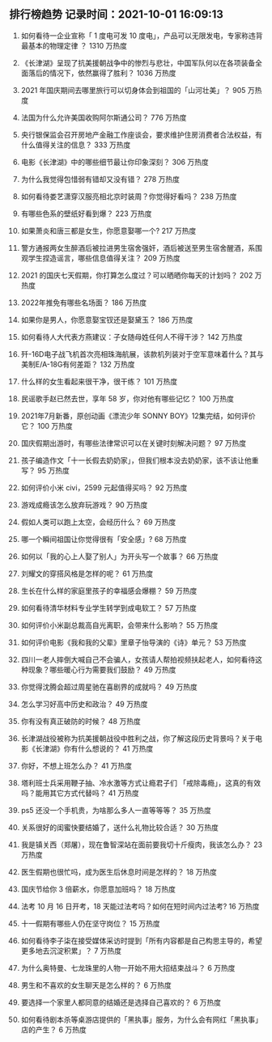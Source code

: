 
## 排行榜趋势 记录时间：2021-10-01 16:09:13
  
  1. 如何看待一企业宣称「 1 度电可发 10 度电」，产品可以无限发电，专家称违背最基本的物理定律 ？ 1310 万热度
    
  2. 《长津湖》呈现了抗美援朝战争中的惨烈与悲壮，中国军队何以在各项装备全面落后的情况下，依然赢得了胜利？ 1036 万热度
    
  3. 2021 年国庆期间去哪里旅行可以切身体会到祖国的「山河壮美」？ 905 万热度
    
  4. 法国为什么允许美国收购阿尔斯通公司？ 776 万热度
    
  5. 央行银保监会召开房地产金融工作座谈会，要求维护住房消费者合法权益，有什么值得关注的信息？ 333 万热度
    
  6. 电影《长津湖》中的哪些细节最让你印象深刻？ 306 万热度
    
  7. 为什么我觉得包惜弱有错却又没有错？ 278 万热度
    
  8. 如何看待娄艺潇穿汉服亮相北京时装周？你觉得好看吗？ 238 万热度
    
  9. 有哪些色系的壁纸好看到爆？ 223 万热度
    
  10. 如果萧炎和唐三都是女生，你愿意娶哪一个? 217 万热度
    
  11. 警方通报两女生醉酒后被拉进男生宿舍强奸，酒后被送至男生宿舍醒酒，系围观学生捏造谣言，哪些信息值得关注？ 209 万热度
    
  12. 2021 的国庆七天假期，你打算怎么度过？可以晒晒你每天的计划吗？ 202 万热度
    
  13. 2022年推免有哪些名场面？ 186 万热度
    
  14. 如果你是男人，你愿意娶宝钗还是娶黛玉？ 186 万热度
    
  15. 如何看待人大代表方燕建议：子女随母姓任何人不得干涉？ 142 万热度
    
  16. 歼-16D电子战飞机首次亮相珠海航展，该款机列装对于空军意味着什么？其与美制E/A-18G有何差距？ 132 万热度
    
  17. 什么样的女生看起来很干净，很干练？ 101 万热度
    
  18. 民谣歌手赵已然去世，享年 58 岁，你对他有哪些记忆？ 100 万热度
    
  19. 2021年7月新番，原创动画《漂流少年 SONNY BOY》12集完结，如何评价它？ 100 万热度
    
  20. 国庆假期出游时，有哪些法律常识可以在关键时刻解决问题？ 97 万热度
    
  21. 孩子编造作文「十一长假去奶奶家」，但我们根本没去奶奶家，该不该让他重写？ 95 万热度
    
  22. 如何评价小米 civi，2599 元起值得买吗？ 92 万热度
    
  23. 游戏成瘾该怎么放弃玩游戏？ 90 万热度
    
  24. 假如人类可以跑上太空，会经历什么？ 69 万热度
    
  25. 哪一个瞬间祖国让你觉得很有「安全感」? 68 万热度
    
  26. 如何以「我的心上人娶了别人」为开头写一个故事？ 66 万热度
    
  27. 刘耀文的穿搭风格是怎样的呢？ 61 万热度
    
  28. 生长在什么样的家庭里孩子的幸福感会爆棚？ 59 万热度
    
  29. 如何看待清华材料专业学生转学到成电软工？ 57 万热度
    
  30. 如何评价小米副总裁高自光离职，会带来什么影响？ 55 万热度
    
  31. 如何评价电影《我和我的父辈》里章子怡导演的《诗》单元？ 53 万热度
    
  32. 四川一老人摔倒大喊自己不会骗人，女孩请人帮拍视频扶起老人，如何看待这种现象？哪些暖心行为需要我们鼓励？ 49 万热度
    
  33. 你觉得沈腾会超过周星驰在喜剧界的成就吗？ 49 万热度
    
  34. 怎么学习好高中历史和政治？ 49 万热度
    
  35. 你有没有真正破防的时候？ 48 万热度
    
  36. 长津湖战役被称为抗美援朝战役中胜利之战，你了解这段历史背景吗？关于电影《长津湖》你有什么想说的？ 41 万热度
    
  37. 你好，不想上班怎么办？ 41 万热度
    
  38. 塔利班士兵采用鞭子抽、冷水激等方式让瘾君子们 「戒除毒瘾」，这真的有效吗？能用其它方式代替吗？ 41 万热度
    
  39. ps5 还没一个手机贵，为啥那么多人一直等等等？ 35 万热度
    
  40. 关系很好的闺蜜快要结婚了，送什么礼物比较合适？ 30 万热度
    
  41. 我是镇关西（郑屠），现在鲁智深站在面前要我切十斤瘦肉，我该怎么办？ 23 万热度
    
  42. 医生假期也很忙吗，成为医生后休息时间是怎样的？ 18 万热度
    
  43. 国庆节给你 3 倍薪水，你愿意加班吗？ 18 万热度
    
  44. 法考 10 月 16 日开考，18 天能过法考吗？如何在短时间内过法考? 16 万热度
    
  45. 十一假期有哪些人仍在坚守岗位？ 15 万热度
    
  46. 如何看待李子柒在接受媒体采访时提到「所有内容都是自己构思主导的，希望更多地去沉淀积累」？ 7 万热度
    
  47. 为什么奥特曼、七龙珠里的人物一开始不用大招结束战斗？ 6 万热度
    
  48. 男生和不喜欢的女生聊天是怎么样的？ 6 万热度
    
  49. 要选择一个家里人都同意的结婚还是选择自己喜欢的？ 6 万热度
    
  50. 如何看待剧本杀等桌游店提供的「黑执事」服务，为什么会有网红「黑执事」店的产生？ 6 万热度
    